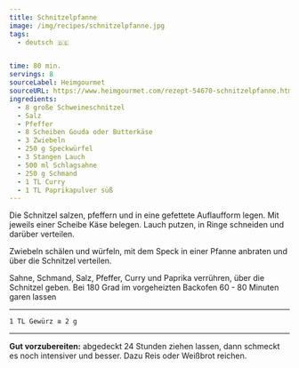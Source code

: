 ```yaml
---
title: Schnitzelpfanne
image: /img/recipes/schnitzelpfanne.jpg
tags:
  - deutsch 🇩🇪


time: 80 min.
servings: 8
sourceLabel: Heimgourmet
sourceURL: https://www.heimgourmet.com/rezept-54670-schnitzelpfanne.htm
ingredients:
  - 8 große Schweineschnitzel 
  - Salz 
  - Pfeffer 
  - 8 Scheiben Gouda oder Butterkäse 
  - 3 Zwiebeln 
  - 250 g Speckwürfel 
  - 3 Stangen Lauch 
  - 500 ml Schlagsahne 
  - 250 g Schmand 
  - 1 TL Curry 
  - 1 TL Paprikapulver süß 
---
```


Die Schnitzel salzen, pfeffern und in eine gefettete Auflaufform legen. 
Mit jeweils einer Scheibe Käse belegen. 
Lauch putzen, in Ringe schneiden und darüber verteilen.

Zwiebeln schälen und würfeln, mit dem Speck in einer Pfanne anbraten und 
über die Schnitzel verteilen.

Sahne, Schmand, Salz, Pfeffer, Curry und Paprika verrühren, über die Schnitzel geben. 
Bei 180 Grad im vorgeheizten Backofen 60 - 80 Minuten garen lassen
<p></p>

***
    1 TL Gewürz ≅ 2 g
***
<p></p>

**Gut vorzubereiten:** abgedeckt 24 Stunden ziehen lassen, dann schmeckt es 
noch intensiver und besser. Dazu Reis oder Weißbrot reichen. 
